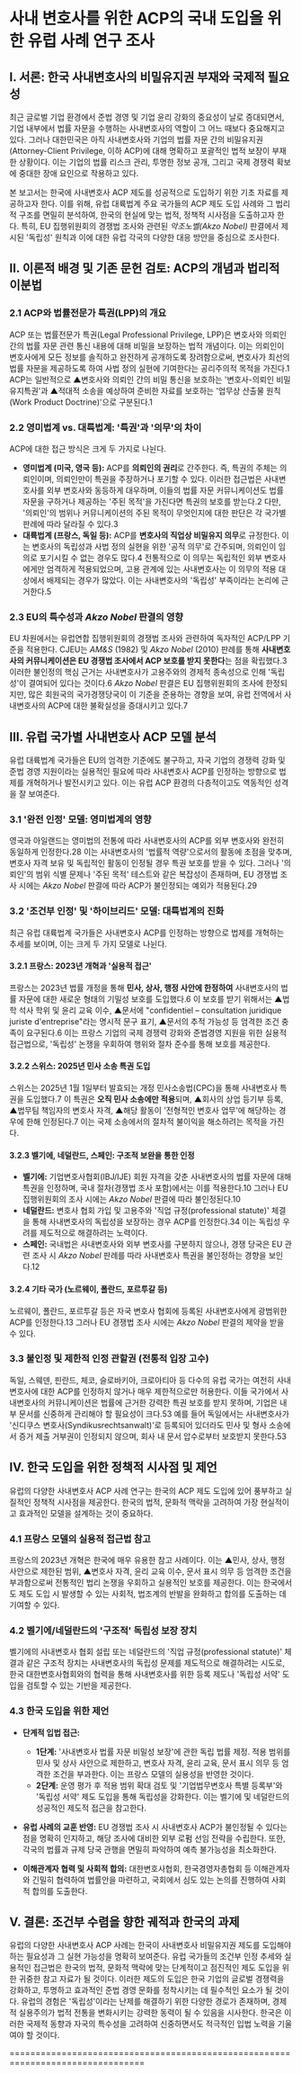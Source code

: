 # 사내 변호사를 위한 ACP의 국내 도입을 위한 유럽 사례 연구 조사

## **Ⅰ. 서론: 한국 사내변호사의 비밀유지권 부재와 국제적 필요성**

최근 글로벌 기업 환경에서 준법 경영 및 기업 윤리 강화의 중요성이 날로 증대되면서, 기업 내부에서 법률 자문을 수행하는 사내변호사의 역할이 그 어느 때보다 중요해지고 있다. 그러나 대한민국은 아직 사내변호사와 기업의 법률 자문 간의 비밀유지권(Attorney-Client Privilege, 이하 ACP)에 대해 명확하고 포괄적인 법적 보장이 부재한 상황이다. 이는 기업의 법률 리스크 관리, 투명한 정보 공개, 그리고 국제 경쟁력 확보에 중대한 장애 요인으로 작용하고 있다.

본 보고서는 한국에 사내변호사 ACP 제도를 성공적으로 도입하기 위한 기초 자료를 제공하고자 한다. 이를 위해, 유럽 대륙법계 주요 국가들의 ACP 제도 도입 사례와 그 법리적 구조를 면밀히 분석하여, 한국의 현실에 맞는 법적, 정책적 시사점을 도출하고자 한다. 특히, EU 집행위원회의 경쟁법 조사와 관련된 *악조노벨(Akzo Nobel)* 판결에서 제시된 '독립성' 원칙과 이에 대한 유럽 각국의 다양한 대응 방안을 중심으로 조사한다.

## **Ⅱ. 이론적 배경 및 기존 문헌 검토: ACP의 개념과 법리적 이분법**

### **2.1 ACP와 법률전문가 특권(LPP)의 개요**

ACP 또는 법률전문가 특권(Legal Professional Privilege, LPP)은 변호사와 의뢰인 간의 법률 자문 관련 통신 내용에 대해 비밀을 보장하는 법적 개념이다. 이는 의뢰인이 변호사에게 모든 정보를 솔직하고 완전하게 공개하도록 장려함으로써, 변호사가 최선의 법률 자문을 제공하도록 하여 사법 정의 실현에 기여한다는 공리주의적 목적을 가진다.1 ACP는 일반적으로 ▲변호사와 의뢰인 간의 비밀 통신을 보호하는 '변호사-의뢰인 비밀유지특권'과 ▲적대적 소송을 예상하여 준비한 자료를 보호하는 '업무상 산출물 원칙(Work Product Doctrine)'으로 구분된다.1

### **2.2 영미법계 vs. 대륙법계: '특권'과 '의무'의 차이**

ACP에 대한 접근 방식은 크게 두 가지로 나뉜다.

*   **영미법계 (미국, 영국 등):** ACP를 **의뢰인의 권리**로 간주한다. 즉, 특권의 주체는 의뢰인이며, 의뢰인만이 특권을 주장하거나 포기할 수 있다. 이러한 접근법은 사내변호사를 외부 변호사와 동등하게 대우하며, 이들의 법률 자문 커뮤니케이션도 법률 자문을 구하거나 제공하는 '주된 목적'을 가진다면 특권의 보호를 받는다.2 다만, '의뢰인'의 범위나 커뮤니케이션의 주된 목적이 무엇인지에 대한 판단은 각 국가별 판례에 따라 달라질 수 있다.3
*   **대륙법계 (프랑스, 독일 등):** ACP를 **변호사의 직업상 비밀유지 의무**로 규정한다. 이는 변호사의 독립성과 사법 정의 실현을 위한 '공적 의무'로 간주되며, 의뢰인이 임의로 포기시킬 수 없는 경우도 많다.4 전통적으로 이 의무는 독립적인 외부 변호사에게만 엄격하게 적용되었으며, 고용 관계에 있는 사내변호사는 이 의무의 적용 대상에서 배제되는 경우가 많았다. 이는 사내변호사의 '독립성' 부족이라는 논리에 근거한다.5

### **2.3 EU의 특수성과 *Akzo Nobel* 판결의 영향**

EU 차원에서는 유럽연합 집행위원회의 경쟁법 조사와 관련하여 독자적인 ACP/LPP 기준을 적용한다. CJEU는 *AM\&S* (1982) 및 *Akzo Nobel* (2010) 판례를 통해 **사내변호사의 커뮤니케이션은 EU 경쟁법 조사에서 ACP 보호를 받지 못한다**는 점을 확립했다.3 이러한 불인정의 핵심 근거는 사내변호사가 고용주와의 경제적 종속성으로 인해 '독립성'이 결여되어 있다는 것이다.6 *Akzo Nobel* 판결은 EU 집행위원회의 조사에 한정되지만, 많은 회원국의 국가경쟁당국이 이 기준을 준용하는 경향을 보여, 유럽 전역에서 사내변호사의 ACP에 대한 불확실성을 증대시키고 있다.7

## **Ⅲ. 유럽 국가별 사내변호사 ACP 모델 분석**

유럽 대륙법계 국가들은 EU의 엄격한 기준에도 불구하고, 자국 기업의 경쟁력 강화 및 준법 경영 지원이라는 실용적인 필요에 따라 사내변호사 ACP를 인정하는 방향으로 법제를 개혁하거나 발전시키고 있다. 이는 유럽 ACP 환경의 다층적이고도 역동적인 성격을 잘 보여준다.

### **3.1 '완전 인정' 모델: 영미법계의 영향**

영국과 아일랜드는 영미법의 전통에 따라 사내변호사의 ACP를 외부 변호사와 완전히 동일하게 인정한다.28 이는 사내변호사의 '법률적 역량'으로서의 활동에 초점을 맞추며, 변호사 자격 보유 및 독립적인 활동이 인정될 경우 특권 보호를 받을 수 있다. 그러나 '의뢰인'의 범위 식별 문제나 '주된 목적' 테스트와 같은 복잡성이 존재하며, EU 경쟁법 조사 시에는 *Akzo Nobel* 판결에 따라 ACP가 불인정되는 예외가 적용된다.29

### **3.2 '조건부 인정' 및 '하이브리드' 모델: 대륙법계의 진화**

최근 유럽 대륙법계 국가들은 사내변호사 ACP를 인정하는 방향으로 법제를 개혁하는 추세를 보이며, 이는 크게 두 가지 모델로 나뉜다.

#### **3.2.1 프랑스: 2023년 개혁과 '실용적 접근'**

프랑스는 2023년 법률 개정을 통해 **민사, 상사, 행정 사안에 한정하여** 사내변호사의 법률 자문에 대한 새로운 형태의 기밀성 보호를 도입했다.6 이 보호를 받기 위해서는 ▲법학 석사 학위 및 윤리 교육 이수, ▲문서에 "confidentiel – consultation juridique juriste d'entreprise"라는 명시적 문구 표기, ▲문서의 추적 가능성 등 엄격한 조건 충족이 요구된다.6 이는 프랑스 기업의 국제 경쟁력 강화와 준법경영 지원을 위한 실용적 접근법으로, '독립성' 논쟁을 우회하여 행위와 절차 준수를 통해 보호를 제공한다.

#### **3.2.2 스위스: 2025년 민사 소송 특권 도입**

스위스는 2025년 1월 1일부터 발효되는 개정 민사소송법(CPC)을 통해 사내변호사 특권을 도입했다.7 이 특권은 **오직 민사 소송에만 적용**되며, ▲회사의 상업 등기부 등록, ▲법무팀 책임자의 변호사 자격, ▲해당 활동이 '전형적인 변호사 업무'에 해당하는 경우에 한해 인정된다.7 이는 국제 소송에서의 절차적 불이익을 해소하려는 목적을 가진다.

#### **3.2.3 벨기에, 네덜란드, 스페인: 구조적 보완을 통한 인정**

*   **벨기에:** 기업변호사협회(IBJ/IJE) 회원 자격을 갖춘 사내변호사의 법률 자문에 대해 특권을 인정하며, 국내 절차(경쟁법 조사 포함)에서는 이를 적용한다.10 그러나 EU 집행위원회의 조사 시에는 *Akzo Nobel* 판결에 따라 불인정된다.10
*   **네덜란드:** 변호사 협회 가입 및 고용주와 '직업 규정(professional statute)' 체결을 통해 사내변호사의 독립성을 보장하는 경우 ACP를 인정한다.34 이는 독립성 우려를 제도적으로 해결하려는 노력이다.
*   **스페인:** 국내법은 사내변호사와 외부 변호사를 구분하지 않으나, 경쟁 당국은 EU 관련 조사 시 *Akzo Nobel* 판례를 따라 사내변호사 특권을 불인정하는 경향을 보인다.12

#### **3.2.4 기타 국가 (노르웨이, 폴란드, 포르투갈 등)**

노르웨이, 폴란드, 포르투갈 등은 자국 변호사 협회에 등록된 사내변호사에게 광범위한 ACP를 인정한다.13 그러나 EU 경쟁법 조사 시에는 *Akzo Nobel* 판결의 제약을 받을 수 있다.

### **3.3 불인정 및 제한적 인정 관할권 (전통적 입장 고수)**

독일, 스웨덴, 핀란드, 체코, 슬로바키아, 크로아티아 등 다수의 유럽 국가는 여전히 사내변호사에 대한 ACP를 인정하지 않거나 매우 제한적으로만 허용한다. 이들 국가에서 사내변호사의 커뮤니케이션은 법률에 근거한 강력한 특권 보호를 받지 못하며, 기업은 내부 문서를 신중하게 관리해야 할 필요성이 크다.53 예를 들어 독일에서는 사내변호사가 '신디쿠스 변호사(Syndikusrechtsanwalt)'로 등록되어 있더라도 민사 및 형사 소송에서 증거 제출 거부권이 인정되지 않으며, 회사 내 문서 압수로부터 보호받지 못한다.53

## **Ⅳ. 한국 도입을 위한 정책적 시사점 및 제언**

유럽의 다양한 사내변호사 ACP 사례 연구는 한국의 ACP 제도 도입에 있어 풍부하고 실질적인 정책적 시사점을 제공한다. 한국의 법적, 문화적 맥락을 고려하여 가장 현실적이고 효과적인 모델을 설계하는 것이 중요하다.

### **4.1 프랑스 모델의 실용적 접근법 참고**

프랑스의 2023년 개혁은 한국에 매우 유용한 참고 사례이다. 이는 ▲민사, 상사, 행정 사안으로 제한된 범위, ▲변호사 자격, 윤리 교육 이수, 문서 표시 의무 등 엄격한 조건을 부과함으로써 전통적인 법리 논쟁을 우회하고 실용적인 보호를 제공한다. 이는 한국에서도 제도 도입 시 발생할 수 있는 사회적, 법조계의 반발을 완화하고 합의를 도출하는 데 기여할 수 있다.

### **4.2 벨기에/네덜란드의 '구조적' 독립성 보장 장치**

벨기에의 사내변호사 협회 설립 또는 네덜란드의 '직업 규정(professional statute)' 체결과 같은 구조적 장치는 사내변호사의 독립성 문제를 제도적으로 해결하려는 시도로, 한국 대한변호사협회와의 협력을 통해 사내변호사를 위한 등록 제도나 '독립성 서약' 도입을 검토할 수 있는 기반을 제공한다.

### **4.3 한국 도입을 위한 제언**

*   **단계적 입법 접근:**
    *   **1단계:** '사내변호사 법률 자문 비밀성 보장'에 관한 독립 법률 제정. 적용 범위를 민사 및 상사 사안으로 제한하고, 변호사 자격, 윤리 교육, 문서 표시 의무 등 엄격한 조건을 부과한다. 이는 프랑스 모델의 실용성을 반영한 것이다.
    *   **2단계:** 운영 평가 후 적용 범위 확대 검토 및 '기업법무변호사 특별 등록부'와 '독립성 서약' 제도 도입을 통해 독립성을 강화한다. 이는 벨기에 및 네덜란드의 성공적인 제도적 접근을 참고한다.

*   **유럽 사례의 교훈 반영:** EU 경쟁법 조사 시 사내변호사 ACP가 불인정될 수 있다는 점을 명확히 인지하고, 해당 조사에 대비한 외부 로펌 선임 전략을 수립한다. 또한, 각국의 법률과 규제 당국 관행을 면밀히 파악하여 예측 불가능성을 최소화한다.

*   **이해관계자 협력 및 사회적 합의:** 대한변호사협회, 한국경영자총협회 등 이해관계자와 긴밀히 협력하여 법률안을 마련하고, 국회에서 심도 있는 논의를 진행하여 사회적 합의를 도출한다.

## **Ⅴ. 결론: 조건부 수렴을 향한 궤적과 한국의 과제**

유럽의 다양한 사내변호사 ACP 사례는 한국이 사내변호사 비밀유지권 제도를 도입해야 하는 필요성과 그 실현 가능성을 명확히 보여준다. 유럽 국가들의 조건부 인정 추세와 실용적인 접근법은 한국의 법적, 문화적 맥락에 맞는 단계적이고 점진적인 제도 도입을 위한 귀중한 참고 자료가 될 것이다. 이러한 제도의 도입은 한국 기업의 글로벌 경쟁력을 강화하고, 투명하고 효과적인 준법 경영 문화를 정착시키는 데 필수적인 요소가 될 것이다. 유럽의 경험은 '독립성'이라는 난제를 해결하기 위한 다양한 경로가 존재하며, 경제적 실용주의가 법적 전통을 변화시키는 강력한 동력이 될 수 있음을 시사한다. 한국은 이러한 국제적 동향과 자국의 특수성을 고려하여 신중하면서도 적극적인 입법 노력을 기울여야 할 것이다.

================================================================================

